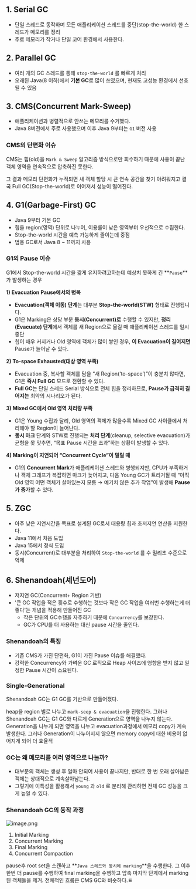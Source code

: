## 1. Serial GC

- 단일 스레드로 동작하며 모든 애플리케이션 스레드를 중단(stop-the-world) 한 스레드가 메모리를 정리
- 주로 메모리가 작거나 단일 코어 환경에서 사용한다.

## 2. Parallel GC

- 여러 개의 GC 스레드를 통해 `stop-the-world` 를 빠르게 처리
- 오래된 Java(8 이하)에서 **기본 GC**로 많이 쓰였으며, 현재도 고성능 환경에서 선호될 수 있음

## 3. CMS(Concurrent Mark-Sweep)

- 애플리케이션과 병렬적으로 안쓰는 메모리를 수거했다.
- Java 8버전에서 주로 사용했으며 이후 Java 9부터는 `G1`  버전 사용

### CMS의 단편화 이슈

CMS는 힙(old)을 `Mark & Sweep` 알고리즘 방식으로만 회수하기 때문에 사용이 끝난 객체 영역을 연속적으로 압축하진 못한다.

그 결과 메모리 단편화가 누적되면 새 객체 할당 시 큰 연속 공간을 찾기 아려워지고  결국 Full GC(Stop-the-world)로 이어져서 성능이 떨어진다.

## 4. G1(Garbage-First) GC

- Java 9부터 기본 GC
- 힙을 region(영역) 단위로 나누어, 이용률이 낮은 영역부터 우선적으로 수집한다.
- Stop-the-world 시간을 예측 가능하게 줄이는데 중점
- 범용 GC로서 Java 8 ~ 11까지 사용

### G1의 Pause 이슈

G1에서 Stop-the-world 시간을 짧게 유지하려고하는데 예상치 못하게 긴 **`Pause`**가 발생하는 경우

**1) Evacuation Pause에서의 병목**

- **Evacuation(객체 이동) 단계**는 대부분 **Stop-the-world(STW)** 형태로 진행됩니다.
- G1은 Marking은 상당 부분 **동시(Concurrent)로** 수행할 수 있지만, **정리(Evacuate) 단계**에서 객체를 새 Region으로 옮길 때 애플리케이션 스레드를 일시 중단
- 힙이 매우 커지거나 Old 영역에 객체가 많이 쌓인 경우, **이 Evacuation이 길어지면** Pause가 늘어날 수 있다.

**2) To-space Exhausted(대상 영역 부족)**

- Evacuation 중, 복사할 객체를 담을 “새 Region(‘to-space’)”이 충분치 않다면, G1은 **즉시 Full GC** 모드로 전환할 수 있다.
- **Full GC**는 단일 스레드 Serial 방식으로 전체 힙을 정리하므로, **Pause가 급격히 길어지는** 최악의 시나리오가 된다.

**3) Mixed GC에서 Old 영역 처리량 부족**

- G1은 Young 수집과 달리, Old 영역의 객체가 많을수록 Mixed GC 사이클에서 처리해야 할 Region이 늘어난다.
- **동시 마크** 단계와 STW로 진행되는 **처리 단계**(cleanup, selective evacuation)가 균형을 못 맞추면, “목표 Pause 시간을 초과”하는 상황이 발생할 수 있다.

**4) Marking이 지연되어 “Concurrent Cycle”이 밀릴 때**

- G1의 **Concurrent Mark**가 애플리케이션 스레드와 병행되지만, CPU가 부족하거나 객체 그래프가 복잡하면 마크가 늦어지고, 다음 Young GC가 트리거될 때 “아직 Old 영역 어떤 객체가 살아있는지 모름 → 예기치 않은 추가 작업”이 발생해 **Pause가 증가**할 수 있다.

## 5. ZGC

- 아주 낮은 지연시간을 목표로 설계된 GC로서 대용량 힙과 초저지연 연산을 지원한다.
- Java 11에서 처음 도입
- Java 15에서 정식 도입
- 동시(Concurrent)로 대부분을 처리하여 `Stop-the-world` 를 수 밀리초 수준으로 억제

## 6. Shenandoah(셰넌도어)

- 저지연 GC(Concurrent+ Region 기반)
- '큰 GC 작업을 적은 횟수로 수행하는 것보다 작은 GC 작업을 여러번 수행하는게 더 좋다'는 개념을 적용해 만들어진 GC
    - 작은 단위의 GC수행을 자주하기 때문에 `Concurrency`를 보장한다.
    - GC가 CPU를 더 사용하는 대신 pause 시간을 줄인다.

### Shenandoah의 특징

- 기존 CMS가 가진 단편화, G1이 가진 Pause 이슈를 해결했다.
- 강력한 Concurrency와 가벼운 GC 로직으로 Heap 사이즈에 영향을 받지 않고 일정한 Pause 시간이 소요된다.

### Single-Generational

Shenandoah GC는 G1 GC를 기반으로 만들어졌다.

heap을 region 별로 나누고 `mark-seep & evacuation`을 진행한다. 그러나 Shenandoah GC는 G1 GC와 다르게 Generation으로 영역을 나누지 않는다. Generation을 나누게 되면 영역을 나누고 evacuation과정에서 메모리 copy가 계속 발생한다. 그러나 Generation이 나누어지지 않으면 memory copy에 대한 비용이 없어지게 되어 더 효율적

### GC는 왜 메모리를 여러 영역으로 나눌까?

- 대부분의 객체는 생성 후 얼마 안되어 사용이 끝나지만, 반대로 한 번 오래 살아남은 객체는 상대적으로 계속살아남는다.
- 그렇기에 이특성을 활용해서 `young` 과 `old` 로 분리해 관리하면 전체 GC 성능을 크게 높일 수 있다.

### **Shenandoah GC의 동작 과정**

![image.png](attachment:44aa5801-914b-4430-bd30-a34e57722b55:image.png)

1. Initial Marking
2. Concurrent Marking
3. Final Marking
4. Concurrent Compaction

pause후 root set을 스캔하고 **`Java 스레드와 동시에 marking`**을 수행한다. 그 이후 한번 더 pause를 수행하여 final marking을 수행하고 압축 마지막 단계에서 marking된 객체들을 제거. 전체적인 흐름은 CMS GC와 비슷하다.ㅌ